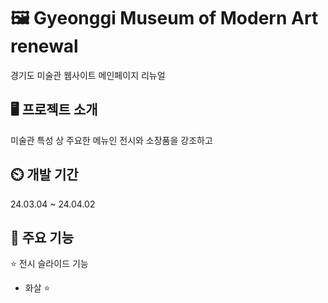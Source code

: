 # 🖼️ Gyeonggi Museum of Modern Art renewal
경기도 미술관 웹사이트 메인페이지 리뉴얼

## 🖥️ 프로젝트 소개
미술관 특성 상 주요한 메뉴인 전시와 소장품을 강조하고 

## ⏲️ 개발 기간
24.03.04 ~ 24.04.02

## 📌 주요 기능
⭐ 전시 슬라이드 기능
+ 화살
⭐ 

